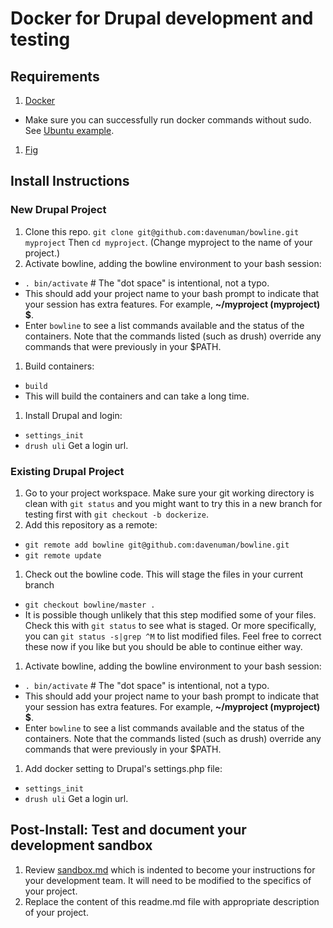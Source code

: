 # Docker for Drupal development and testing

## Requirements
1. [Docker](https://www.docker.com/)
  - Make sure you can successfully run docker commands without sudo. See [Ubuntu example](https://docs.docker.com/installation/ubuntulinux/#giving-non-root-access).
1. [Fig](http://www.fig.sh/)

## Install Instructions

### New Drupal Project
1. Clone this repo. `git clone git@github.com:davenuman/bowline.git myproject` Then `cd myproject`. (Change myproject to the name of your project.)
1. Activate bowline, adding the bowline environment to your bash session:
  - `. bin/activate`  # The "dot space" is intentional, not a typo.
  - This should add your project name to your bash prompt to indicate that your session has extra features. For example, **~/myproject (myproject) $**.
  - Enter `bowline` to see a list commands available and the status of the containers. Note that the commands listed (such as drush) override any commands that were previously in your $PATH.
1. Build containers:
  - `build`
  - This will build the containers and can take a long time.
1. Install Drupal and login:
  - `settings_init`
  - `drush uli` Get a login url.

### Existing Drupal Project
1. Go to your project workspace. Make sure your git working directory is clean with `git status` and you might want to try this in a new branch for testing first with `git checkout -b dockerize`.
1. Add this repository as a remote:
  - `git remote add bowline git@github.com:davenuman/bowline.git`
  - `git remote update`
1. Check out the bowline code. This will stage the files in your current branch
  - `git checkout bowline/master .`
  - It is possible though unlikely that this step modified some of your files. Check this with `git status` to see what is staged. Or more specifically, you can `git status -s|grep ^M` to list modified files. Feel free to correct these now if you like but you should be able to continue either way.
1. Activate bowline, adding the bowline environment to your bash session:
  - `. bin/activate`  # The "dot space" is intentional, not a typo.
  - This should add your project name to your bash prompt to indicate that your session has extra features. For example, **~/myproject (myproject) $**.
  - Enter `bowline` to see a list commands available and the status of the containers. Note that the commands listed (such as drush) override any commands that were previously in your $PATH.
1. Add docker setting to Drupal's settings.php file:
  - `settings_init`
  - `drush uli` Get a login url.

## Post-Install: Test and document your development sandbox
1. Review [sandbox.md](sandbox.md ) which is indented to become your instructions for your development team. It will need to be modified to the specifics of your project.
1. Replace the content of this readme.md file with appropriate description of your project.
